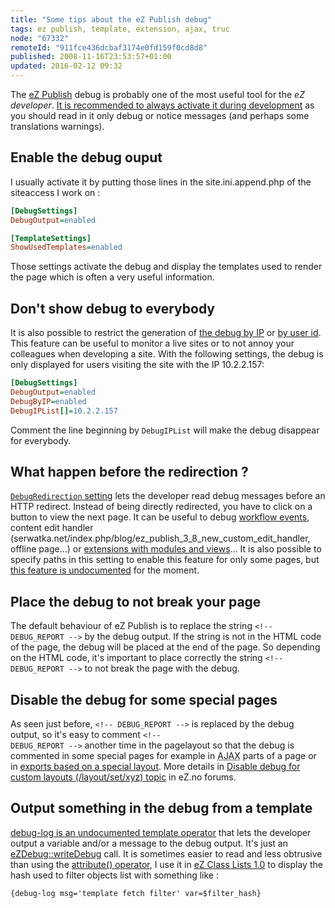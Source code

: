 ```yaml
---
title: "Some tips about the eZ Publish debug"
tags: ez publish, template, extension, ajax, truc
node: "67332"
remoteId: "911fce436dcbaf3174e0fd159f0cd8d8"
published: 2008-11-16T23:53:57+01:00
updated: 2016-02-12 09:32
---
```


The [eZ Publish](/tag/ez-publish) debug is probably one of the most useful tool
for the *eZ developer*. [It is recommended to always activate it during
development](http://suffandnonsense.blogspot.com/2008/10/10-tips-for-new-ez-publish-developers.html)
as you should read in it only debug or notice messages (and perhaps some
translations warnings).


## Enable the debug ouput


I usually activate it by putting those lines in the site.ini.append.php of the siteaccess I work on :

``` ini
[DebugSettings]
DebugOutput=enabled

[TemplateSettings]
ShowUsedTemplates=enabled

```

Those settings activate the debug and display the templates used to render the
page which is often a very useful information.

## Don't show debug to everybody


It is also possible to restrict the generation of [the debug by
IP](http://ez.no/doc/ez_publish/technical_manual/4_0/reference/configuration_files/site_ini/debugsettings/debugbyip)
or [by user
id](http://ez.no/doc/ez_publish/technical_manual/4_0/reference/configuration_files/site_ini/debugsettings/debugbyuser).
This feature can be useful to monitor a live sites or to not annoy your
colleagues when developing a site. With the following settings, the debug is
only displayed for users visiting the site with the IP 10.2.2.157:

``` ini
[DebugSettings]
DebugOutput=enabled
DebugByIP=enabled
DebugIPList[]=10.2.2.157

```

Comment the line beginning by <code>DebugIPList</code>
 will make the debug disappear for everybody.

## What happen before the redirection ?


[<code>DebugRedirection</code>
setting](http://ez.no/doc/ez_publish/technical_manual/4_0/reference/configuration_files/site_ini/debugsettings/debugredirection)
lets the developer read debug messages before an HTTP redirect. Instead of being
directly redirected, you have to click on a button to view the next page. It can
be useful to debug [workflow
events](http://ezpedia.org/wiki/en/ez/workflow_event_type), content edit
handler (serwatka.net/index.php/blog/ez_publish_3_8_new_custom_edit_handler,
offline page…)
or [extensions with modules and views](http://ezpedia.org/wiki/en/ez/module)…
It is also possible to specify paths in this setting to enable this feature for
only some pages, but [this feature is undocumented](http://issues.ez.no/12402)
for the moment.

## Place the debug to not break your page


The default behaviour of eZ Publish is to replace the string <code>&lt;!--
DEBUG_REPORT --&gt;</code> by the debug output. If the string is not in the HTML
code of the page, the debug will be placed at the end of the page. So depending
on the HTML code, it's important to place correctly the string <code>&lt;!--
DEBUG_REPORT --&gt;</code> to not break the page with the debug.

## Disable the debug for some special pages

As seen just before, <code>&lt;!-- DEBUG_REPORT --&gt;</code> is replaced by the
debug output, so it's easy to comment <code>&lt;!-- DEBUG_REPORT --&gt;</code>
another time in the pagelayout so that the debug is commented in some special
pages for example in <abbr title="Asynchronous Javascript And XML">AJAX</abbr>
parts of a page or in [exports based on a special
layout](/post/des-fils-rss-sur-mesure-dans-ez-publish). More details in [Disable
debug for custom layouts (/layout/set/xyz)
topic](http://ez.no/developer/forum/developer/disable_debug_for_custom_layouts_layout_set_xyz)
in eZ.no forums.


## Output something in the debug from a template


[debug-log is an undocumented template
operator](https://jira.ez.no/browse/EZP-12555) that lets the developer output a
variable and/or a message to the debug output. It's just an
[eZDebug::writeDebug](http://pubsvn.ez.no/doxygen/trunk/LS/html/classeZDebug.html#ab592fca0dbbef7601a2c060f02b1e808)
call. It is sometimes easier to read and less obtrusive than using the
[attribute()
operator](http://ez.no/doc/ez_publish/technical_manual/4_0/reference/template_operators/miscellaneous/attribute),
I use it in [eZ Class Lists 1.0](/post/ez-class-lists-1-0-for-ez-publish-4-0) to
display the hash used to filter objects list with something like :

```
{debug-log msg='template fetch filter' var=$filter_hash}
```
